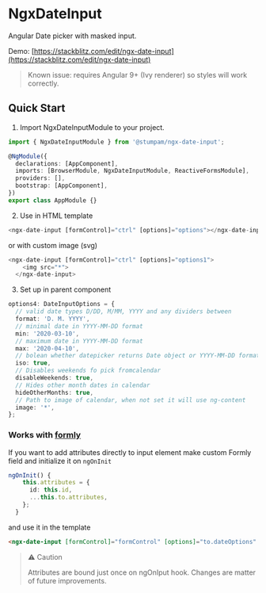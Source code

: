 # NgxDateInput

Angular Date picker with masked input.

Demo: [https://stackblitz.com/edit/ngx-date-input](https://stackblitz.com/edit/ngx-date-input)

> Known issue: requires Angular 9+ (Ivy renderer) so styles will work correctly.

## Quick Start

1. Import NgxDateInputModule to your project.

```typescript
import { NgxDateInputModule } from '@stumpam/ngx-date-input';

@NgModule({
  declarations: [AppComponent],
  imports: [BrowserModule, NgxDateInputModule, ReactiveFormsModule],
  providers: [],
  bootstrap: [AppComponent],
})
export class AppModule {}
```

2. Use in HTML template

```typescript
<ngx-date-input [formControl]="ctrl" [options]="options"></ngx-date-input>
```

or with custom image (svg)

```typescript
<ngx-date-input [formControl]="ctrl" [options]="options1">
    <img src="*">
  </ngx-date-input>
```

3. Set up in parent component

```typescript
options4: DateInputOptions = {
  // valid date types D/DD, M/MM, YYYY and any dividers between
  format: 'D. M. YYYY',
  // minimal date in YYYY-MM-DD format
  min: '2020-03-10',
  // maximum date in YYYY-MM-DD format
  max: '2020-04-10',
  // bolean whether datepicker returns Date object or YYYY-MM-DD format
  iso: true,
  // Disables weekends fo pick fromcalendar
  disableWeekends: true,
  // Hides other month dates in calendar
  hideOtherMonths: true,
  // Path to image of calendar, when not set it will use ng-content
  image: '*',
};
```

### Works with [formly](https://formly.dev)

If you want to add attributes directly to input element make custom Formly field and initialize it on `ngOnInit`

```typescript
ngOnInit() {
    this.attributes = {
      id: this.id,
      ...this.to.attributes,
    };
  }
```

and use it in the template

```HTML
<ngx-date-input [formControl]="formControl" [options]="to.dateOptions" [attributes]="attributes"></ngx-date-input>
```

> ⚠ Caution
>
> Attributes are bound just once on ngOnIput hook. Changes are matter of future improvements.
